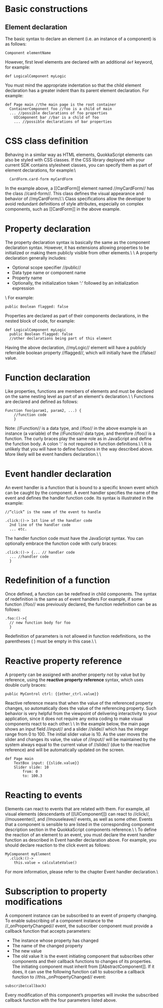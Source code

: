 #   Basic constructions
##  Element declaration
The basic syntax to declare an element (i.e. an instance of a component) is as follows:
```qs
Component elementName
```

However, first level elements are declared with an additional `def` keyword, for example:
```qs
def LogicalComponent myLogic
```

You must mind the appropriate indentation so that the child element declaration has a greater indent than its parent element declaration. For example:
```qs
def Page main //the main page is the root container
  ContainerComponent foo //foo is a child of main
  ... //possible declarations of foo properties
    UIComponent bar //bar is a child of foo
    ... //possible declarations of bar properties
```

#  CSS class definition
Behaving in a similar way as HTML elements, QuokkaScript elements can also be styled with CSS classes. If the CSS library deployed with your current SDK contains stylesheet classes, you can specify them as part of element declarations, for example:\\
```qs
  CardForm.card-form myCardForm
```
In the example above, a [[CardForm]] element named //myCardForm// has the class //card-form//. This class defines the visual appearance and behavior of //myCardForm//.\\
Class specifications allow the developer to avoid redundant definitions of style attributes, especially on complex components, such as [[CardForm]] in the above example.

#  Property declaration
The property declaration syntax is basically the same as the component declaration syntax. However, it has extensions allowing properties to be initialized or making them publicly visible from other elements.\\
\\
A property declaration generally includes:

  * Optional scope specifier //public//
  * Data type name or component name
  * Property name
  * Optionally, the initialization token ‘:’ followed by an initialization expression

\\
For example:
```qs
public Boolean flagged: false
```

Properties are declared as part of their components declarations, in the nested block of code, for example:
```qs
def LogicalComponent myLogic
  public Boolean flagged: false
  //other declarations being part of this element
```

Having the above declaration, //myLogic// element will have a publicly referrable boolean property //flagged//, which will initially have the //false// value.

#  Function declaration
Like properties, functions are members of elements and must be declared on the same nesting level as part of an element's declaration.\\
\\
Functions are declared and defined as follows:
```qs
Function foo(param1, param2, ...) {
	//function code
	}
```

Note: //Function// is a data type, and //foo// in the above example is an instance (a variable) of the //Function// data type, and therefore //foo// is a function. The curly braces play the same role as in JavaScript and define the function body. A colon ‘:’ is not required in function definitions.\\
\\
It is unlikely that you will have to define functions in the way described above. More likely will be event handlers declaration.\\
\\
#  Event handler declaration
An event handler is a function that is bound to a specific known event which can be caught by the component. A event handler specifies the name of the event and defines the handler function code. Its syntax is illustrated in the example:
```qs
//”click” is the name of the event to handle

.click:()-> 1st line of the handler code
  2nd line of the handler code
  ... etc.
```

The handler function code must have the JavaScript syntax.
You can optionally embrace the function code with curly braces:
```qs
.click:()-> {... // handler code
  ... //handler code
  }
```

#  Redefinition of a function
Once defined, a function can be redefined in child components. The syntax of redefinition is the same as of event handlers For example, if some function //foo// was previously declared, the function redefinition can be as follows:
```qs
.foo:()->{
  // new function body for foo
  }
```

Redefinition of parameters is not allowed in function redefinitions, so the parentheses ( ) must be empty in this case.\\
\\
#  Reactive property reference
A property can be assigned with another property not by value but by reference, using the **reactive property reference** syntax, which uses double curly braces:
```qs
public MyControl ctrl: {{other_ctrl.value}}
```

Reactive reference means that when the value of the referenced property changes, so automatically does the value of the referencing property. Such behavior is very helpful from the viewpoint of delivering interactivity to your application, since it does not require any extra coding to make visual components react to each other.\\
\\
In the example below, the main page shows an input field //input// and a slider //slide// which has the integer range from 0 to 100. The initial slider value is 10. As the user moves the slider and changes its value, the value of //input// will be maintained by the system always equal to the current value of //slide// (due to the reactive reference) and will be automatically updated on the screen.
```qs
def Page main
	TextBox input: {{slide.value}}
	Slider slide: 10
		from: 0
		to: 100.3
```
#  Reacting to events
Elements can react to events that are related with them. For example, all visual elements (descendants of [[UIComponent]]) can react to //click//, //mouseenter//, and //mouseleave// events, as well as some other. Events that a component is sensible to are listed in the corresponding component description section in the QuokkaScript components reference.\\
\\
To define the reaction of an element to an event, you must declare the event handler function as described in Event handler declaration above. For example, you should declare reaction to the click event as follows:
```qs
MyComponent myElement
  .click:()->
    this.value = calculateValue()
```

For more information, please refer to the chapter Event handler declaration.\\

#  Subscription to property modifications
A component instance can be subscribed to an event of property changing. To enable subscribing of a component instance to the //_onPropertyChanged// event, the subscriber component must provide a callback function that accepts parameters:
  * The instance whose property has changed
  * The name of the changed property
  * The new value
  * The old value
It is the event initiating component that subscribes other components and their callback functions to changes of its properties. The initiating component must inherit from [[AbstractComponent]]. If it does, it can use the following function call to subscribe a callback function to //this._onPropertyChanged// event:
```qs
subscribe(callback)
```

Every modification of this component’s properties will invoke the subscribed callback function with the four parameters listed above.



